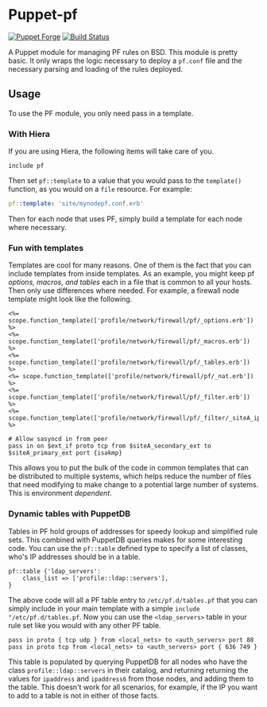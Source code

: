 # Puppet-pf

[![Puppet Forge](https://img.shields.io/puppetforge/v/zleslie/pf.svg)]() [![Build Status](https://travis-ci.org/xaque208/puppet-pf.svg?branch=master)](https://travis-ci.org/xaque208/puppet-pf)

A Puppet module for managing PF rules on BSD.  This module is pretty basic.
It only wraps the logic necessary to deploy a `pf.conf` file and the necessary
parsing and loading of the rules deployed.

## Usage

To use the PF module, you only need pass in a template.

### With Hiera

If you are using Hiera, the following items will take care of you.

``` Puppet
include pf
```

Then set `pf::template` to a value that you would pass to the `template()`
function, as you would on a `file` resource.  For example:

``` Yaml
pf::template: 'site/mynodepf.conf.erb'
```

Then for each node that uses PF, simply build a template for each node where
necessary.

### Fun with templates

Templates are cool for many reasons.  One of them is the fact that you can
include templates from inside templates.  As an example, you might keep pf
*options, macros, and tables* each in a file that is common to all your hosts.
Then only use differences where needed.  For example, a firewall node template
might look like the following.

``` ERB
<%= scope.function_template(['profile/network/firewall/pf/_options.erb']) %>
<%= scope.function_template(['profile/network/firewall/pf/_macros.erb']) %>
<%= scope.function_template(['profile/network/firewall/pf/_tables.erb']) %>
<%= scope.function_template(['profile/network/firewall/pf/_nat.erb']) %>
<%= scope.function_template(['profile/network/firewall/pf/_filter.erb']) %>
<%= scope.function_template(['profile/network/firewall/pf/_filter/_siteA_ipsec.erb']) %>

# Allow sasyncd in from peer
pass in on $ext_if proto tcp from $siteA_secondary_ext to $siteA_primary_ext port {isakmp}
```

This allows you to put the bulk of the code in common templates that can be
distributed to multiple systems, which helps reduce the number of files that
need modifying to make change to a potential large number of systems.  This is
environment *dependent*.

### Dynamic tables with PuppetDB

Tables in PF hold groups of addresses for speedy lookup and simplified rule
sets.  This combined with PuppetDB queries makes for some interesting code.
You can use the `pf::table` defined type to specify a list of classes, who's IP
addresses should be in a table.

```Puppet
pf::table {'ldap_servers':
    class_list => ['profile::ldap::servers'],
}
```

The above code will all a PF table entry to `/etc/pf.d/tables.pf` that you can
simply include in your main template with a simple `include
"/etc/pf.d/tables.pf`.  Now you can use the `<ldap_servers>` table in your rule
set like you would with any other PF table.

```pf
pass in proto { tcp udp } from <local_nets> to <auth_servers> port 88
pass in proto tcp from <local_nets> to <auth_servers> port { 636 749 }
```

This table is populated by querying PuppetDB for all nodes who have the class
`profile::ldap::servers` in their catalog, and returning returning the values
for `ipaddress` and `ipaddress6` from those nodes, and adding them to the
  table.  This doesn't work for all scenarios, for example, if the IP you want
  to add to a table is not in either of those facts.

